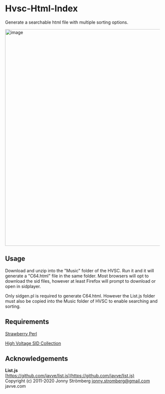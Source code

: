 # Hvsc-Html-Index
Generate a searchable html file with multiple sorting options.

<img width="950" height="704" alt="image" src="https://github.com/user-attachments/assets/cae98047-8276-491e-9a47-eca3a9ac4787" />

## Usage

Download and unzip into the "Music" folder of the HVSC. Run it and it will generate a "C64.html" file in the same folder. Most browsers will opt to download the sid files, however at least Firefox will prompt to download or open in sidplayer.

Only sidgen.pl is required to generate C64.html. However the List.js folder must also be copied into the Music folder of HVSC to enable searching and sorting.

## Requirements

[Strawberry Perl](https://strawberryperl.com/)

[High Voltage SID Collection](https://www.hvsc.c64.org/)

## Acknowledgements

**List.js**  
[https://github.com/javve/list.js](https://github.com/javve/list.js)  
Copyright (c) 2011-2020 Jonny Strömberg <jonny.stromberg@gmail.com> javve.com
